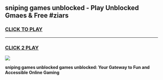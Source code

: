 
## sniping games unblocked - Play Unblocked Gmaes & Free #ziars
<h3>
<a href="https://news.freeplayer.one?title=sniping_games_unblocked&ref=03M">CLICK TO PLAY</a></h3>
<hr>

<h3>
<a href="https://news.freeplayer.one?title=sniping_games_unblocked&ref=03M">CLICK 2 PLAY</a>
  
</h3>

<a href="https://news.freeplayer.one?title=sniping_games_unblocked&ref=03M"><img src="https://clearcache.store/games.png"></a>


**sniping games unblocked games unblocked: Your Gateway to Fun and Accessible Online Gaming**
